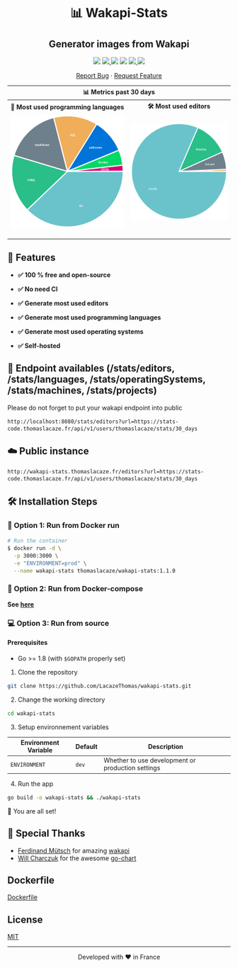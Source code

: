 <h1 align="center">
📊 Wakapi-Stats
</h1>

<h2 align="center">
Generator images from Wakapi
</h2>

<p align="center">

  <img src="https://badges.fw-web.space/github/v/release/lacazethomas/wakapi-stats">

  <a href="https://goreportcard.com/report/github.com/LacazeThomas/wakapi-stats">
    <img src="https://goreportcard.com/badge/github.com/LacazeThomas/wakapi-stats">
  </a>
  
  <img src="https://badges.fw-web.space/github/languages/code-size/lacazethomas/wakapi-stats">

  <img src="https://badges.fw-web.space/github/license/LacazeThomas/wakapi-stats">
  
  <a href="https://drone.thomaslacaze.fr/LacazeThomas/wakapi-stats">
    <img src="https://drone.thomaslacaze.fr/api/badges/LacazeThomas/wakapi-stats/status.svg">
  </a>

  <a href="https://coveralls.io/github/LacazeThomas/wakapi-stats?branch=main">
    <img src="https://coveralls.io/repos/github/LacazeThomas/wakapi-stats/badge.svg?branch=main">
  </a>
</p>

<p align="center">
    <a href="https://github.com/LacazeThomas/wakapi-stats/issues/new/choose">Report Bug</a>
    ·
    <a href="https://github.com/LacazeThomas/wakapi-stats/issues/new/choose">Request Feature</a>
</p>


<table>
  <tr>
    <th colspan="2" align="center">
      📊 Metrics past 30 days
    </th>
  </tr>
  <tr>
    <th>💬 Most used programming languages</th>
    <th>🛠️ Most used editors</th>
  </tr>
  <tr>
    <td align="center">
      <img alt="" width="380" src="https://raw.githubusercontent.com/LacazeThomas/LacazeThomas/main/languages.png">
      <img width="800" height="1" alt="">
    </td>
    <td align="center">
      <img alt="" width="380" src="https://raw.githubusercontent.com/LacazeThomas/LacazeThomas/main/editors.png">
      <img width="800" height="1" alt="">
    </td>
  </tr>
</table>

## 🧐 Features

- **✅ 100 % free and open-source**

- **✅ No need CI**

- **✅ Generate most used editors**

- **✅ Generate most used programming languages**

- **✅ Generate most used operating systems**

- **✅ Self-hosted**

## 🔧 Endpoint availables (/stats/editors, /stats/languages, /stats/operatingSystems, /stats/machines, /stats/projects)
Please do not forget to put your wakapi endpoint into public 
```
http://localhost:8080/stats/editors?url=https://stats-code.thomaslacaze.fr/api/v1/users/thomaslacaze/stats/30_days
```

## ☁️ Public instance
```
http://wakapi-stats.thomaslacaze.fr/editors?url=https://stats-code.thomaslacaze.fr/api/v1/users/thomaslacaze/stats/30_days
```

## 🛠️ Installation Steps

### 🐳 Option 1: Run from Docker run 
```bash
# Run the container
$ docker run -d \
  -p 3000:3000 \
  -e "ENVIRONMENT=prod" \
  --name wakapi-stats thomaslacaze/wakapi-stats:1.1.0
```

### 🐳 Option 2: Run from Docker-compose
**See [here](https://github.com/LacazeThomas/wakapi-stats/blob/main/docker-compose.yml)** 

### 💻 Option 3: Run from source
#### Prerequisites
* Go >= 1.8 (with `$GOPATH` properly set)

1. Clone the repository

```bash
git clone https://github.com/LacazeThomas/wakapi-stats.git
```

2. Change the working directory

```bash
cd wakapi-stats
```

3. Setup environnement variables

| Environment Variable      | Default      | Description                                                         |
|---------------------------|--------------|---------------------------------------------------------------------|
| `ENVIRONMENT`               | `dev`          | Whether to use development or production settings                  |

4. Run the app

```bash
go build -o wakapi-stats && ./wakapi-stats
```

🌟 You are all set!


## 🙇 Special Thanks

- [Ferdinand Mütsch](https://github.com/muety) for amazing [wakapi](https://github.com/muety/wakapi)
- [Will Charczuk](https://github.com/wcharczuk) for the awesome [go-chart](https://github.com/wcharczuk/go-chart)


## Dockerfile

<a href="https://github.com/LacazeThomas/wakapi-stats/blob/main/Dockerfile">Dockerfile</a>
## License

<a href="https://github.com/LacazeThomas/wakapi-stats/blob/main/LICENSE">MIT</a>

<hr>
<p align="center">
Developed with ❤️ in France 
</p>

